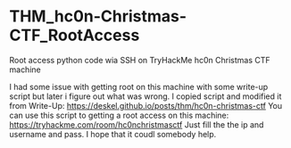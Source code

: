 # THM_hc0n-Christmas-CTF_RootAccess
Root access python code wia SSH on TryHackMe hc0n Christmas CTF machine

I had some issue with getting root on this machine with some write-up script but later i figure out what was wrong.
I copied script and modified it from Write-Up: https://deskel.github.io/posts/thm/hc0n-christmas-ctf
You can use this script to getting a root access on this machine: https://tryhackme.com/room/hc0nchristmasctf
Just fill the the ip and username and pass.
I hope that it coudl somebody help.
